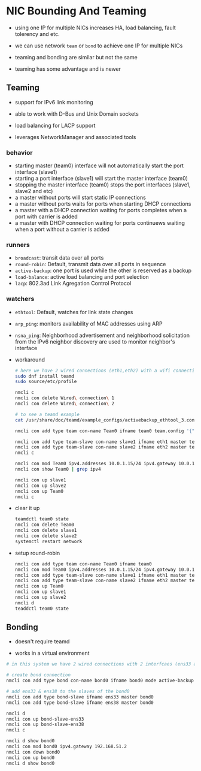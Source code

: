 # NIC Bounding And Teaming

- using one IP for multiple NICs increases HA, load balancing, fault tolerency and etc.

- we can use network `team` or `bond` to achieve one IP for multiple NICs

- teaming and bonding are similar but not the same

- teaming has some advantage and is newer

## Teaming

- support for IPv6 link monitoring

- able to work with D-Bus and Unix Domain sockets

- load balancing for LACP support

- leverages NetworkManager and associated tools

### behavior

- starting master (team0) interface will not automatically start the port interface (slave1)
- starting a port interface (slave1) will start the master interface (team0)
- stopping the master interface (team0) stops the port interfaces (slave1, slave2 and etc)
- a master without ports will start static IP connections
- a master without ports waits for ports when starting DHCP connections
- a master with a DHCP connection waiting for ports completes when a port with carrier is added
- a master with DHCP connection waiting for ports continuews waiting when a port without a carrier is added

### runners

- `broadcast`: transit data over all ports
- `round-robin`: Default, transmit data over all ports in sequence
- `active-backup`: one port is used while the other is reserved as a backup
- `load-balance`: active load balancing and port selection
- `lacp`: 802.3ad Link Agregation Control Protocol

### watchers

- `ethtool`: Default, watches for link state changes
- `arp_ping`: monitors availability of MAC addresses using ARP
- `nsna_ping`: Neighborhood advertisement and neighborhood solicitation from the IPv6 neighbor discovery are used to monitor neighbor's interface

- workaround

    ``` bash
    # here we have 2 wired connections (eth1,eth2) with a wifi connection (eth0)
    sudo dnf install teamd
    sudo source/etc/profile

    nmcli c
    nmcli con delete Wired\ connection\ 1
    nmcli con delete Wired\ connection\ 2

    # to see a teamd example 
    cat /usr/share/doc/teamd/example_configs/activebackup_ethtool_3.conf

    nmcli con add type team con-name Team0 ifname team0 team.config '{"runner": {"name": "activebackup"}, "link_watch": {"name": "ethtool"}}'

    nmcli con add type team-slave con-name slave1 ifname eth1 master team0
    nmcli con add type team-slave con-name slave2 ifname eth2 master team0
    nmcli c

    nmcli con mod Team0 ipv4.addresses 10.0.1.15/24 ipv4.gateway 10.0.1.1 ipv4.method manual
    nmcli con show Team0 | grep ipv4

    nmcli con up slave1
    nmcli con up slave2
    nmcli con up Team0
    nmcli c
    ```

- clear it up

    ``` bash
    teamdctl team0 state
    nmcli con delete Team0
    nmcli con delete slave1
    nmcli con delete slave2
    systemctl restart network
    ```

- setup round-robin

    ``` bash
    nmcli con add type team con-name Team0 ifname team0
    nmcli con mod Team0 ipv4.addresses 10.0.1.15/24 ipv4.gateway 10.0.1.1 ipv4.method manual
    nmcli con add type team-slave con-name slave1 ifname eth1 master team0
    nmcli con add type team-slave con-name slave2 ifname eth2 master team0
    nmcli con up Team0
    nmcli con up slave1
    nmcli con up slave2
    nmcli d
    teaddctl team0 state
    ```

## Bonding

- doesn't require teamd

- works in a virtual environment

``` bash
# in this system we have 2 wired connections with 2 interfcaes (ens33 and ens38)

# create bond connection
nmcli con add type bond con-name bond0 ifname bond0 mode active-backup ip4 192.168.51.170/24

# add ens33 & ens38 to the slaves of the bond0
nmcli con add type bond-slave ifname ens33 master bond0
nmcli con add type bond-slave ifname ens38 master bond0

nmcli d
nmcli con up bond-slave-ens33
nmcli con up bond-slave-ens38
nmcli c

nmcli d show bond0
nmcli con mod bond0 ipv4.gateway 192.168.51.2
nmcli con down bond0
nmcli con up bond0
nmcli d show bond0
```
